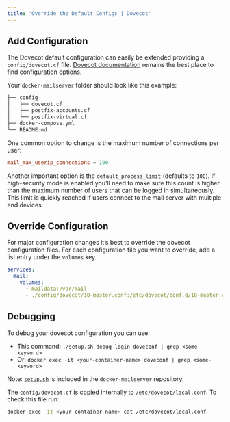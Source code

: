 ```yaml
---
title: 'Override the Default Configs | Dovecot'
---
```


## Add Configuration

The Dovecot default configuration can easily be extended providing a `config/dovecot.cf` file.
[Dovecot documentation](https://wiki.dovecot.org) remains the best place to find configuration options.

Your `docker-mailserver` folder should look like this example:

```txt
├── config
│   ├── dovecot.cf
│   ├── postfix-accounts.cf
│   └── postfix-virtual.cf
├── docker-compose.yml
└── README.md
```

One common option to change is the maximum number of connections per user:

```cf
mail_max_userip_connections = 100
```

Another important option is the `default_process_limit` (defaults to `100`). If high-security mode is enabled you'll need to make sure this count is higher than the maximum number of users that can be logged in simultaneously. This limit is quickly reached if users connect to the mail server with multiple end devices.

## Override Configuration

For major configuration changes it’s best to override the dovecot configuration files. For each configuration file you want to override, add a list entry under the `volumes` key.

```yaml
services:
  mail:
    volumes:
      - maildata:/var/mail
      - ./config/dovecot/10-master.conf:/etc/dovecot/conf.d/10-master.conf
```

## Debugging

To debug your dovecot configuration you can use:

- This command: `./setup.sh debug login doveconf | grep <some-keyword>`
- Or: `docker exec -it <your-container-name> doveconf | grep <some-keyword>`

Note: [`setup.sh`][github-file-setupsh] is included in the `docker-mailserver` repository.

The `config/dovecot.cf` is copied internally to `/etc/dovecot/local.conf`. To check this file run:

```sh
docker exec -it <your-container-name> cat /etc/dovecot/local.conf
```

[github-file-setupsh]: https://github.com/docker-mailserver/docker-mailserver/blob/master/setup.sh
